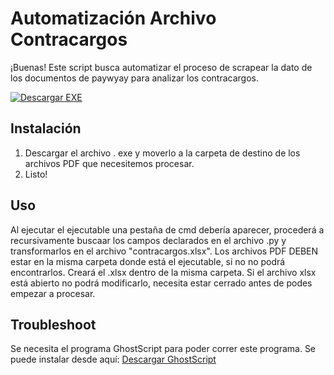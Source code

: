 
# Automatización Archivo Contracargos

¡Buenas! Este script busca automatizar el proceso de scrapear la dato de los documentos de paywyay para analizar los contracargos.

[![Descargar EXE](https://img.shields.io/github/v/release/frumirin/AutomatizacionDeContracargos?label=Descargar%20EXE&style=flat-square&color=%23eb65c2)](https://github.com/frumirin/AutomatizacionDeContracargos/releases)

## Instalación
1. Descargar el archivo . exe y moverlo a la carpeta de destino de los archivos PDF que necesitemos procesar.
2. Listo!

## Uso
Al ejecutar el ejecutable una pestaña de cmd debería aparecer, procederá a recursivamente buscaar los campos declarados en el archivo .py y transformarlos en el archivo "contracargos.xlsx".
Los archivos PDF DEBEN estar en la misma carpeta donde está el ejecutable, si no no podrá encontrarlos.
Creará el .xlsx dentro de la misma carpeta.
Si el archivo xlsx está abierto no podrá modificarlo, necesita estar cerrado antes de podes empezar a procesar.

## Troubleshoot
Se necesita el programa GhostScript para poder correr este programa. Se puede instalar desde aquí:
[Descargar GhostScript](https://ghostscript.com/releases/gsdnld.html)